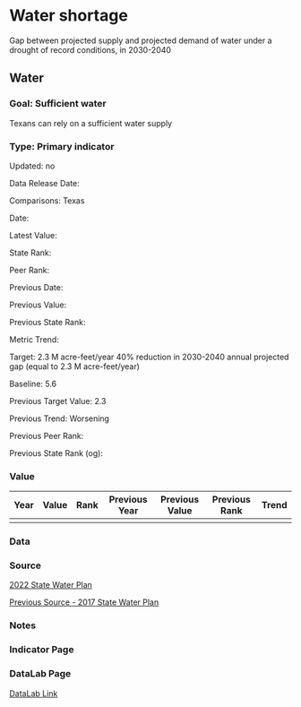 # Water shortage

Gap between projected supply and projected demand of water under a drought of record conditions, in 2030-2040

## Water

### Goal: Sufficient water

Texans can rely on a sufficient water supply

### Type: Primary indicator

Updated: no

Data Release Date: 

Comparisons: Texas

Date: 

Latest Value:  

State Rank: 

Peer Rank: 

Previous Date: 

Previous Value: 

Previous State Rank: 

Metric Trend: 

Target: 2.3 M acre-feet/year
40% reduction in 2030-2040 annual projected gap (equal to 2.3 M acre-feet/year)

Baseline: 5.6

Previous Target Value: 2.3

Previous Trend: Worsening

Previous Peer Rank: 

Previous State Rank (og): 

### Value

| Year      |  Value      | Rank        | Previous Year | Previous Value | Previous Rank | Trend | 
| ----------- | ----------- | ----------- | ----------- | ----------- | ----------- | -----------|
|             |             |             |             |             |             |            | 

### Data

### Source

[2022 State Water Plan](https://2022.texasstatewaterplan.org/statewide)

[Previous Source - 2017 State Water Plan](https://2017.texasstatewaterplan.org/statewide)

### Notes


### Indicator Page


### DataLab Page

[DataLab Link](https://datalab.texas2036.org/osauetb/texas-state-water-plan?accesskey=isfkysd)
